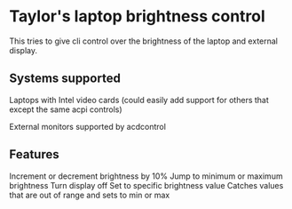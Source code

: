 # Taylor's laptop brightness control

This tries to give cli control over the brightness of the laptop and external
display.

## Systems supported

Laptops with Intel video cards (could easily add support for others that except the same acpi controls)

External monitors supported by acdcontrol

## Features

Increment or decrement brightness by 10%
Jump to minimum or maximum brightness
Turn display off
Set to specific brightness value
Catches values that are out of range and sets to min or max
